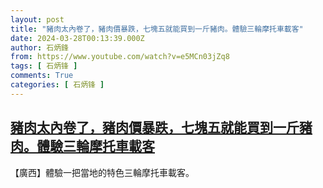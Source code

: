 ```yaml
---
layout: post
title: "豬肉太內卷了，豬肉價暴跌，七塊五就能買到一斤豬肉。體驗三輪摩托車載客"
date: 2024-03-28T00:13:39.000Z
author: 石炳鋒
from: https://www.youtube.com/watch?v=e5MCn03jZq8
tags: [ 石炳锋 ]
comments: True
categories: [ 石炳锋 ]
---
```

<!--1711584819000-->
[豬肉太內卷了，豬肉價暴跌，七塊五就能買到一斤豬肉。體驗三輪摩托車載客](https://www.youtube.com/watch?v=e5MCn03jZq8)
------

<div>
【廣西】體驗一把當地的特色三輪摩托車載客。
</div>
